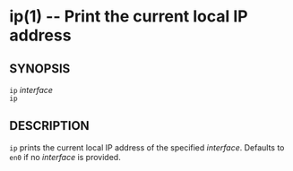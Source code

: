 ip(1) -- Print the current local IP address
===========================================

## SYNOPSIS

`ip` _interface_<br/>
`ip`

## DESCRIPTION

`ip` prints the current local IP address of the specified _interface_. Defaults to `en0` if no _interface_ is provided.
